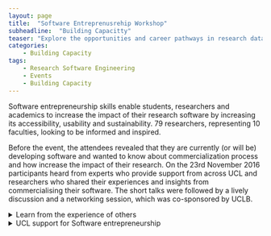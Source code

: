 ```yaml
---
layout: page
title:  "Software Entreprenusrehip Workshop"
subheadline:  "Building Capacitty"
teaser: "Explore the opportunities and career pathways in research data, research software, & infrastructure"
categories:
    - Building Capacity
tags:
    - Research Software Engineering
    - Events
    - Building Capacity
---
```


Software entrepreneurship skills enable students, researchers and academics to increase the impact of their research software by increasing its accessibility, usability and sustainability. 79 researchers, representing 10 faculties, looking to be informed and inspired.

Before the event, the attendees revealed that they are currently (or will be) developing software and wanted to know about commercialization process and how increase the impact of their research.  On the 23rd November 2016 participants heard from experts who provide support from across UCL and researchers who shared their experiences and insights from commercialising their software. The short talks were followed by a lively discussion and a networking session, which was co-sponsored by UCLB.

<details>
  <summary>Learn from the experience of others</summary>
    
* Prof Jonathan Tennyson (Physics and Astronomy), founded Quantemol in 2004 and is its CSO. He shared how generating income can support ongoing software maintenance and future developments, which ensures that the longevity of the software and subsequently its impact.  He also highlighted how establishing Quantemol was included in REF2014 as a case study and assisted his case for promotion to professor. 

* Dr Daniel Hulme founded and is the CEO of Satalia in 2008 and is its CEO and is member of the UCL Computer Science IMPACT team. He highlighted that although research software might have many potential applications, it is necessary to identify those who value it sufficiently to pay to use it. He also mentioned the importance of networking and understanding your customers. 

* Dr Jun Wang (Computer Science) co-founded MediaGamma in 2014 and is its CTO. He shared how commitment is key in developing a spinout company and the support available from UCLB.  MediaGamma was the first recipient of Proof of Concept funding from the UCL Technology Fund in 2015 and received the UCLB One-to- Watch award for 2016.   

</details>

<details>
  <summary>UCL support for Software entrepreneurship</summary>
    
* [ARC Research Software Development](https://www.ucl.ac.uk/advanced-research-computing/expertise): Our goal is to help researchers to produce high quality research software, from the simplest scripts to complex simulations running on state-of-the-art supercomputers.
    
* [XIP](https://xip.uclb.com/) (pronounced zip) is UCLB's new platform for the express licensing of technologies from within UCL. It is designed to promote research, tools and inventions, making them accessible to industry and the academic community.
    
*  UCLB protects and commercializes IP that is owned by UCL by developing spinout companies. 
    
* UCL Innovation and Enterprise organises events to develop an entrepreneurial mind-set which are open to all UCL staff and students, provides business advice for developing start-up companies that are not based on IP owned by UCL (generally students), and entrepreneur challenges to help students develop their business ideas.
